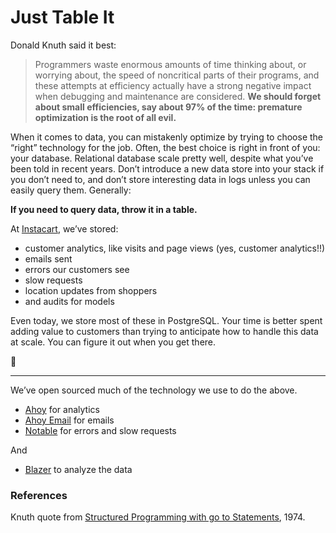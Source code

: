 # Just Table It

Donald Knuth said it best:

> Programmers waste enormous amounts of time thinking about, or worrying about, the speed of noncritical parts of their programs, and these attempts at efficiency actually have a strong negative impact when debugging and maintenance are considered. **We should forget about small efficiencies, say about 97% of the time: premature optimization is the root of all evil.**

When it comes to data, you can mistakenly optimize by trying to choose the “right” technology for the job. Often, the best choice is right in front of you: your database. Relational database scale pretty well, despite what you’ve been told in recent years. Don’t introduce a new data store into your stack if you don’t need to, and don’t store interesting data in logs unless you can easily query them. Generally:

**If you need to query data, throw it in a table.**

At [Instacart](https://www.instacart.com), we’ve stored:

- customer analytics, like visits and page views (yes, customer analytics!!)
- emails sent
- errors our customers see
- slow requests
- location updates from shoppers
- and audits for models

Even today, we store most of these in PostgreSQL. Your time is better spent adding value to customers than trying to anticipate how to handle this data at scale. You can figure it out when you get there.

:mount_fuji:

---

We’ve open sourced much of the technology we use to do the above.

- [Ahoy](https://github.com/ankane/ahoy) for analytics
- [Ahoy Email](https://github.com/ankane/ahoy_email) for emails
- [Notable](https://github.com/ankane/notable) for errors and slow requests

And

- [Blazer](https://github.com/ankane/blazer) to analyze the data

### References

Knuth quote from [Structured Programming with go to Statements](https://www.cs.sjsu.edu/~mak/CS185C/KnuthStructuredProgrammingGoTo.pdf), 1974.

